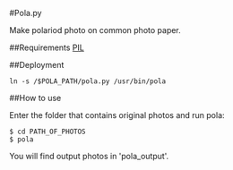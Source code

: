 #Pola.py

Make polariod photo on common photo paper. 

##Requirements
[PIL](http://www.pythonware.com/products/pil/index.htm)

##Deployment

	ln -s /$POLA_PATH/pola.py /usr/bin/pola

##How to use

Enter the folder that contains original photos and run pola:

	$ cd PATH_OF_PHOTOS 
	$ pola


You will find output photos in 'pola_output'. 
